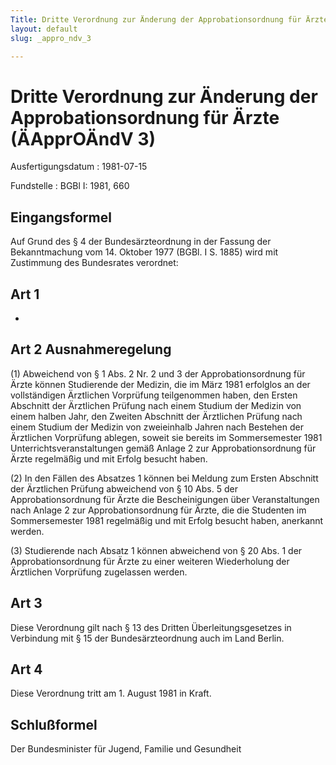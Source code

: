 ```yaml
---
Title: Dritte Verordnung zur Änderung der Approbationsordnung für Ärzte
layout: default
slug: _appro_ndv_3

---
```


# Dritte Verordnung zur Änderung der Approbationsordnung für Ärzte (ÄApprOÄndV 3)

Ausfertigungsdatum
:   1981-07-15

Fundstelle
:   BGBl I: 1981, 660



## Eingangsformel

Auf Grund des § 4 der Bundesärzteordnung in der Fassung der
Bekanntmachung vom 14. Oktober 1977 (BGBl. I S. 1885) wird mit
Zustimmung des Bundesrates verordnet:


## Art 1

-


## Art 2 Ausnahmeregelung

(1) Abweichend von § 1 Abs. 2 Nr. 2 und 3 der Approbationsordnung für
Ärzte können Studierende der Medizin, die im März 1981 erfolglos an
der vollständigen Ärztlichen Vorprüfung teilgenommen haben, den Ersten
Abschnitt der Ärztlichen Prüfung nach einem Studium der Medizin von
einem halben Jahr, den Zweiten Abschnitt der Ärztlichen Prüfung nach
einem Studium der Medizin von zweieinhalb Jahren nach Bestehen der
Ärztlichen Vorprüfung ablegen, soweit sie bereits im Sommersemester
1981 Unterrichtsveranstaltungen gemäß Anlage 2 zur Approbationsordnung
für Ärzte regelmäßig und mit Erfolg besucht haben.

(2) In den Fällen des Absatzes 1 können bei Meldung zum Ersten
Abschnitt der Ärztlichen Prüfung abweichend von § 10 Abs. 5 der
Approbationsordnung für Ärzte die Bescheinigungen über Veranstaltungen
nach Anlage 2 zur Approbationsordnung für Ärzte, die die Studenten im
Sommersemester 1981 regelmäßig und mit Erfolg besucht haben, anerkannt
werden.

(3) Studierende nach Absatz 1 können abweichend von § 20 Abs. 1 der
Approbationsordnung für Ärzte zu einer weiteren Wiederholung der
Ärztlichen Vorprüfung zugelassen werden.


## Art 3

Diese Verordnung gilt nach § 13 des Dritten Überleitungsgesetzes in
Verbindung mit § 15 der Bundesärzteordnung auch im Land Berlin.


## Art 4

Diese Verordnung tritt am 1. August 1981 in Kraft.


## Schlußformel

Der Bundesminister für Jugend, Familie und Gesundheit

